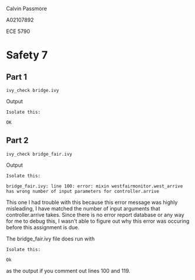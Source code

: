 Calvin Passmore

A02107892

ECE 5790

# Safety 7

## Part 1

    ivy_check bridge.ivy

Output

    Isolate this:

    OK

## Part 2

    ivy_check bridge_fair.ivy

Output

    Isolate this:

    bridge_fair.ivy: line 100: error: mixin westfairmonitor.west_arrive has wrong number of input parameters for controller.arrive

This one I had trouble with this because this error message was highly misleading, I have matched the number of input arguments that controller.arrive takes. Since there is no error report database or any way for me to debug this, I wasn't able to figure out why this error was occuring before this assignment is due.

The bridge_fair.ivy file does run with

    Isolate this:

    Ok

as the output if you comment out lines 100 and 119.
